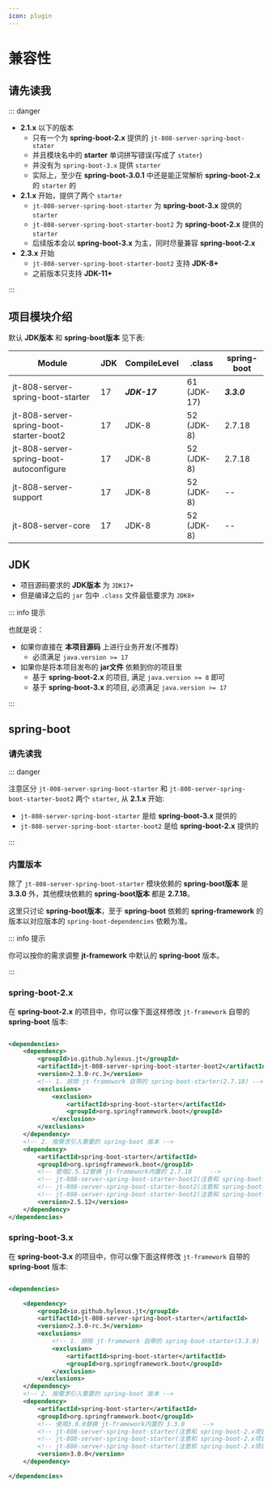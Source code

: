 ```yaml
---
icon: plugin
---
```


# 兼容性

## 请先读我

::: danger

- **2.1.x** 以下的版本
    - 只有一个为 **spring-boot-2.x** 提供的 `jt-808-server-spring-boot-stater`
    - 并且模块名中的 **starter** 单词拼写错误(写成了 `stater`)
    - 并没有为 `spring-boot-3.x` 提供 `starter`
    - 实际上，至少在 **spring-boot-3.0.1** 中还是能正常解析 **spring-boot-2.x** 的 `starter` 的
- **2.1.x** 开始，提供了两个 `starter`
    - `jt-808-server-spring-boot-starter` 为 **spring-boot-3.x** 提供的 `starter`
    - `jt-808-server-spring-boot-starter-boot2` 为 **spring-boot-2.x** 提供的 `starter`
    - 后续版本会以 **spring-boot-3.x** 为主，同时尽量兼容 **spring-boot-2.x**
- **2.3.x** 开始
    - `jt-808-server-spring-boot-starter-boot2` 支持 **JDK-8+**
    - 之前版本只支持 **JDK-11+**

:::

## 项目模块介绍

默认 **JDK版本** 和 **spring-boot版本** 见下表:

| Module                                  | JDK | CompileLevel | .class      | spring-boot |
|-----------------------------------------|-----|--------------|-------------|-------------|
| jt-808-server-spring-boot-starter       | 17  | _**JDK-17**_ | 61 (JDK-17) | _**3.3.0**_ |
| jt-808-server-spring-boot-starter-boot2 | 17  | JDK-8        | 52 (JDK-8)  | 2.7.18      |
| jt-808-server-spring-boot-autoconfigure | 17  | JDK-8        | 52 (JDK-8)  | 2.7.18      |
| jt-808-server-support                   | 17  | JDK-8        | 52 (JDK-8)  | --          |
| jt-808-server-core                      | 17  | JDK-8        | 52 (JDK-8)  | --          |

## JDK

- 项目源码要求的 **JDK版本** 为 `JDK17+`
- 但是编译之后的 `jar` 包中 `.class` 文件最低要求为 `JDK8+`

::: info 提示

也就是说：

- 如果你直接在 **本项目源码** 上进行业务开发(不推荐)
    - 必须满足 `java.version >= 17`
- 如果你是将本项目发布的 **jar文件** 依赖到你的项目里
    - 基于 **spring-boot-2.x** 的项目, 满足 `java.version >= 8` 即可
    - 基于 **spring-boot-3.x** 的项目, 必须满足 `java.version >= 17`

:::

## spring-boot

### 请先读我

::: danger

注意区分 `jt-808-server-spring-boot-starter` 和 `jt-808-server-spring-boot-starter-boot2` 两个 `starter`, 从 **2.1.x** 开始:

- `jt-808-server-spring-boot-starter` 是给 **spring-boot-3.x** 提供的
- `jt-808-server-spring-boot-starter-boot2` 是给 **spring-boot-2.x** 提供的

:::

### 内置版本

除了 `jt-808-server-spring-boot-starter` 模块依赖的 **spring-boot版本** 是 **3.3.0** 外，其他模块依赖的 **spring-boot版本** 都是 **2.7.18**。

这里只讨论 **spring-boot版本**，至于 **spring-boot** 依赖的 **spring-framework** 的版本以对应版本的 `spring-boot-dependencies` 依赖为准。

::: info 提示

你可以按你的需求调整 **jt-framework** 中默认的 **spring-boot** 版本。

:::

### spring-boot-2.x

在 **spring-boot-2.x** 的项目中，你可以像下面这样修改 `jt-framework` 自带的 **spring-boot** 版本:

```xml

<dependencies>
    <dependency>
        <groupId>io.github.hylexus.jt</groupId>
        <artifactId>jt-808-server-spring-boot-starter-boot2</artifactId>
        <version>2.3.0-rc.3</version>
        <!-- 1. 排除 jt-framework 自带的 spring-boot-starter(2.7.18) -->
        <exclusions>
            <exclusion>
                <artifactId>spring-boot-starter</artifactId>
                <groupId>org.springframework.boot</groupId>
            </exclusion>
        </exclusions>
    </dependency>
    <!-- 2. 按需求引入需要的 spring-boot 版本 -->
    <dependency>
        <artifactId>spring-boot-starter</artifactId>
        <groupId>org.springframework.boot</groupId>
        <!-- 使用2.5.12替换 jt-framework内置的 2.7.18     -->
        <!-- jt-808-server-spring-boot-starter-boot2(注意和 spring-boot-3.x项目的区别) 对应的 spring-boot.version ∈ [2.2.x, 2.6.x]     -->
        <!-- jt-808-server-spring-boot-starter-boot2(注意和 spring-boot-3.x项目的区别) 对应的 spring-boot.version ∈ [2.2.x, 2.6.x]     -->
        <!-- jt-808-server-spring-boot-starter-boot2(注意和 spring-boot-3.x项目的区别) 对应的 spring-boot.version ∈ [2.2.x, 2.6.x]     -->
        <version>2.5.12</version>
    </dependency>
</dependencies>
```

### spring-boot-3.x

在 **spring-boot-3.x** 的项目中，你可以像下面这样修改 `jt-framework` 自带的 **spring-boot** 版本:

```xml

<dependencies>

    <dependency>
        <groupId>io.github.hylexus.jt</groupId>
        <artifactId>jt-808-server-spring-boot-starter</artifactId>
        <version>2.3.0-rc.3</version>
        <exclusions>
            <!-- 1. 排除 jt-framework 自带的 spring-boot-starter(3.3.0) -->
            <exclusion>
                <artifactId>spring-boot-starter</artifactId>
                <groupId>org.springframework.boot</groupId>
            </exclusion>
        </exclusions>
    </dependency>
    <!-- 2. 按需求引入需要的 spring-boot 版本 -->
    <dependency>
        <artifactId>spring-boot-starter</artifactId>
        <groupId>org.springframework.boot</groupId>
        <!-- 使用3.0.0替换 jt-framework内置的 3.3.0     -->
        <!-- jt-808-server-spring-boot-starter(注意和 spring-boot-2.x项目的区别) 对应的 spring-boot.version ∈ [3.0.x, ...]     -->
        <!-- jt-808-server-spring-boot-starter(注意和 spring-boot-2.x项目的区别) 对应的 spring-boot.version ∈ [3.0.x, ...]     -->
        <!-- jt-808-server-spring-boot-starter(注意和 spring-boot-2.x项目的区别) 对应的 spring-boot.version ∈ [3.0.x, ...]     -->
        <version>3.0.0</version>
    </dependency>

</dependencies>
```

